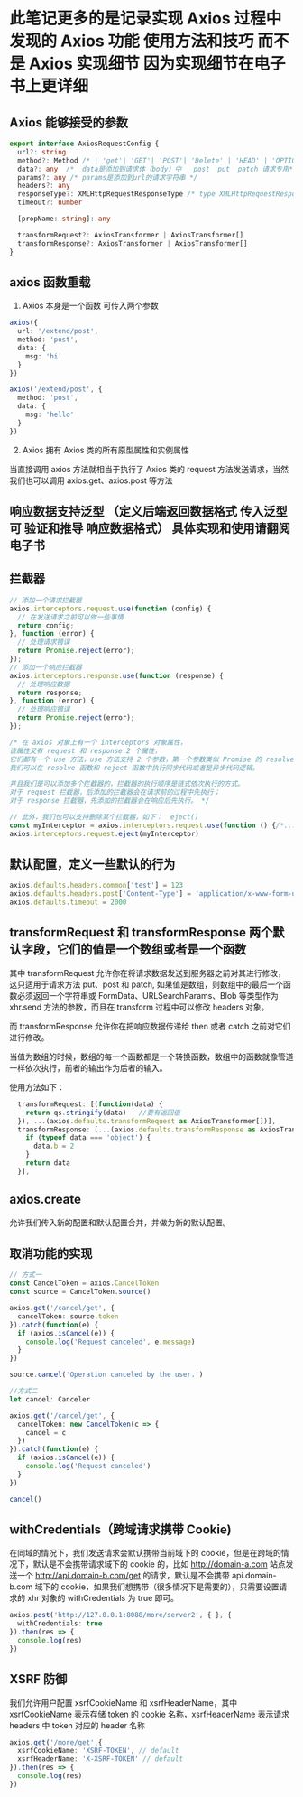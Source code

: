 # 此笔记更多的是记录实现 Axios 过程中 发现的 Axios 功能 使用方法和技巧  而不是 Axios 实现细节 因为实现细节在电子书上更详细

## Axios 能够接受的参数

```typescript
export interface AxiosRequestConfig {
  url?: string
  method?: Method /* | 'get'| 'GET'| 'POST'| 'Delete' | 'HEAD' | 'OPTIONS' | 'PUT' | 'PATCH' 大小写都可以  */
  data?: any  /*  data是添加到请求体（body）中   post  put  patch 请求专用*/
  params?: any /* params是添加到url的请求字符串 */
  headers?: any
  responseType?: XMLHttpRequestResponseType /* type XMLHttpRequestResponseType = "" | "arraybuffer" | "blob" | "document" | "json" | "text" */
  timeout?: number

  [propName: string]: any

  transformRequest?: AxiosTransformer | AxiosTransformer[]
  transformResponse?: AxiosTransformer | AxiosTransformer[]
}
```

## axios 函数重载

1. Axios 本身是一个函数 可传入两个参数

```typescript
axios({
  url: '/extend/post',
  method: 'post',
  data: {
    msg: 'hi'
  }
})

axios('/extend/post', {
  method: 'post',
  data: {
    msg: 'hello'
  }
})
```

2. Axios 拥有 Axios 类的所有原型属性和实例属性

当直接调用 axios 方法就相当于执行了 Axios 类的 request 方法发送请求，当然我们也可以调用 axios.get、axios.post 等方法

## 响应数据支持泛型 （定义后端返回数据格式 传入泛型 可 验证和推导 响应数据格式）  具体实现和使用请翻阅电子书

## 拦截器

```typescript
// 添加一个请求拦截器
axios.interceptors.request.use(function (config) {
  // 在发送请求之前可以做一些事情
  return config;
}, function (error) {
  // 处理请求错误
  return Promise.reject(error);
});
// 添加一个响应拦截器
axios.interceptors.response.use(function (response) {
  // 处理响应数据
  return response;
}, function (error) {
  // 处理响应错误
  return Promise.reject(error);
});

/* 在 axios 对象上有一个 interceptors 对象属性，
该属性又有 request 和 response 2 个属性，
它们都有一个 use 方法，use 方法支持 2 个参数，第一个参数类似 Promise 的 resolve 函数，第二个参数类似 Promise 的 reject 函数。
我们可以在 resolve 函数和 reject 函数中执行同步代码或者是异步代码逻辑。

并且我们是可以添加多个拦截器的，拦截器的执行顺序是链式依次执行的方式。
对于 request 拦截器，后添加的拦截器会在请求前的过程中先执行；
对于 response 拦截器，先添加的拦截器会在响应后先执行。 */

// 此外，我们也可以支持删除某个拦截器，如下：  eject()
const myInterceptor = axios.interceptors.request.use(function () {/*...*/})
axios.interceptors.request.eject(myInterceptor)
```

## 默认配置，定义一些默认的行为

```typescript
axios.defaults.headers.common['test'] = 123
axios.defaults.headers.post['Content-Type'] = 'application/x-www-form-urlencoded'
axios.defaults.timeout = 2000
```

## transformRequest 和 transformResponse 两个默认字段，它们的值是一个数组或者是一个函数

其中 transformRequest 允许你在将请求数据发送到服务器之前对其进行修改，这只适用于请求方法 put、post 和 patch, 如果值是数组，则数组中的最后一个函数必须返回一个字符串或 FormData、URLSearchParams、Blob 等类型作为 xhr.send 方法的参数，而且在 transform 过程中可以修改 headers 对象。

而 transformResponse 允许你在把响应数据传递给 then 或者 catch 之前对它们进行修改。

当值为数组的时候，数组的每一个函数都是一个转换函数，数组中的函数就像管道一样依次执行，前者的输出作为后者的输入。

使用方法如下：

```typescript
  transformRequest: [(function(data) {
    return qs.stringify(data)   //要有返回值
  }), ...(axios.defaults.transformRequest as AxiosTransformer[])],
  transformResponse: [...(axios.defaults.transformResponse as AxiosTransformer[]), function(data) {
    if (typeof data === 'object') {
      data.b = 2
    }
    return data
  }],
```

## axios.create

允许我们传入新的配置和默认配置合并，并做为新的默认配置。

## 取消功能的实现

```typescript
// 方式一
const CancelToken = axios.CancelToken
const source = CancelToken.source()

axios.get('/cancel/get', {
  cancelToken: source.token
}).catch(function(e) {
  if (axios.isCancel(e)) {
    console.log('Request canceled', e.message)
  }
})

source.cancel('Operation canceled by the user.')

//方式二
let cancel: Canceler

axios.get('/cancel/get', {
  cancelToken: new CancelToken(c => {
    cancel = c
  })
}).catch(function(e) {
  if (axios.isCancel(e)) {
    console.log('Request canceled')
  }
})

cancel()

```

## withCredentials（跨域请求携带 Cookie)

在同域的情况下，我们发送请求会默认携带当前域下的 cookie，但是在跨域的情况下，默认是不会携带请求域下的 cookie 的，比如 http://domain-a.com 站点发送一个 http://api.domain-b.com/get 的请求，默认是不会携带 api.domain-b.com 域下的 cookie，如果我们想携带（很多情况下是需要的），只需要设置请求的 xhr 对象的 withCredentials 为 true 即可。

```typescript
axios.post('http://127.0.0.1:8088/more/server2', { }, {
  withCredentials: true
}).then(res => {
  console.log(res)
})
```

## XSRF 防御

我们允许用户配置 xsrfCookieName 和 xsrfHeaderName，其中 xsrfCookieName 表示存储 token 的 cookie 名称，xsrfHeaderName 表示请求 headers 中 token 对应的 header 名称

```typescript
axios.get('/more/get',{
  xsrfCookieName: 'XSRF-TOKEN', // default
  xsrfHeaderName: 'X-XSRF-TOKEN' // default
}).then(res => {
  console.log(res)
})
```
